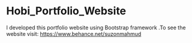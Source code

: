 # Hobi_Portfolio_Website
I developed this portfolio website using Bootstrap framework .To see the website visit: https://www.behance.net/suzonmahmud
